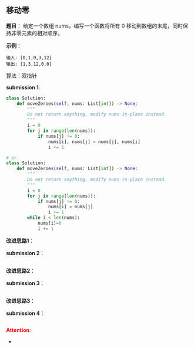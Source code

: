 ## 移动零
**题目**：
给定一个数组 nums，编写一个函数将所有 0 移动到数组的末尾，同时保持非零元素的相对顺序。

**示例**：
```
输入: [0,1,0,3,12]
输出: [1,3,12,0,0]
```


算法：双指针

**submission 1**:
```python
class Solution:
    def moveZeroes(self, nums: List[int]) -> None:
        """
        Do not return anything, modify nums in-place instead.
        """
        i = 0
        for j in range(len(nums)):
            if nums[j] != 0:
                nums[i], nums[j] = nums[j], nums[i]
                i += 1

# or
class Solution:
    def moveZeroes(self, nums: List[int]) -> None:
        """
        Do not return anything, modify nums in-place instead.
        """
        i = 0
        for j in range(len(nums)):
            if nums[j] != 0:
                nums[i] = nums[j]
                i += 1
        while i < len(nums):
            nums[i]=0
            i += 1
```


**改进思路1**：


**submission 2**：
```python

```


**改进思路2**：

**submission 3**：
```python

```


**改进思路3**：

**submission 4**：
```python

```


<font color="#FF0000">**Attention**</font>:

- 

